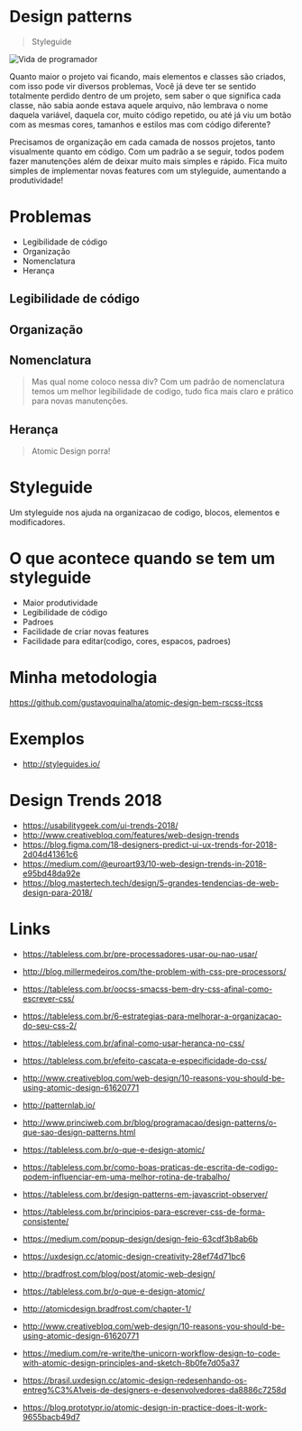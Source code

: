# Design patterns
> Styleguide

![Vida de programador](http://www.princiweb.com.br/blog/content/upload/imagens/tirinha-design-patterns.png)

Quanto maior o projeto vai ficando, mais elementos e classes são criados, com isso pode vir diversos problemas,
Você já deve ter se sentido totalmente perdido dentro de um projeto, sem saber o que significa cada classe, não sabia aonde estava aquele arquivo, não lembrava o nome daquela variável, daquela cor, muito código repetido, ou até já viu um botão com as mesmas cores, tamanhos e estilos mas com código diferente?

Precisamos de organização em cada camada de nossos projetos, tanto visualmente quanto em código. Com um padrão a se seguir, todos podem fazer manutenções além de deixar muito mais simples e rápido. Fica muito simples de implementar novas features com um styleguide, aumentando a produtividade!

# Problemas
- Legibilidade de código
- Organização
- Nomenclatura
- Herança

## Legibilidade de código

## Organização

## Nomenclatura
> Mas qual nome coloco nessa div?
Com um padrão de nomenclatura temos um melhor legibilidade de codigo, tudo fica mais claro e prático para novas manutenções.

## Herança
> Atomic Design porra!

# Styleguide
Um styleguide nos ajuda na organizacao de codigo, blocos, elementos e modificadores.

# O que acontece quando se tem um styleguide
- Maior produtividade
- Legibilidade de código
- Padroes
- Facilidade de criar novas features
- Facilidade para editar(codigo, cores, espacos, padroes)

# Minha metodologia
https://github.com/gustavoquinalha/atomic-design-bem-rscss-itcss

# Exemplos
- http://styleguides.io/

# Design Trends 2018
- https://usabilitygeek.com/ui-trends-2018/
- http://www.creativebloq.com/features/web-design-trends
- https://blog.figma.com/18-designers-predict-ui-ux-trends-for-2018-2d04d41361c6
- https://medium.com/@euroart93/10-web-design-trends-in-2018-e95bd48da92e
- https://blog.mastertech.tech/design/5-grandes-tendencias-de-web-design-para-2018/

# Links
- https://tableless.com.br/pre-processadores-usar-ou-nao-usar/
- http://blog.millermedeiros.com/the-problem-with-css-pre-processors/
- https://tableless.com.br/oocss-smacss-bem-dry-css-afinal-como-escrever-css/
- https://tableless.com.br/6-estrategias-para-melhorar-a-organizacao-do-seu-css-2/
- https://tableless.com.br/afinal-como-usar-heranca-no-css/
- https://tableless.com.br/efeito-cascata-e-especificidade-do-css/
- http://www.creativebloq.com/web-design/10-reasons-you-should-be-using-atomic-design-61620771
- http://patternlab.io/
- http://www.princiweb.com.br/blog/programacao/design-patterns/o-que-sao-design-patterns.html
- https://tableless.com.br/o-que-e-design-atomic/
- https://tableless.com.br/como-boas-praticas-de-escrita-de-codigo-podem-influenciar-em-uma-melhor-rotina-de-trabalho/
- https://tableless.com.br/design-patterns-em-javascript-observer/
- https://tableless.com.br/principios-para-escrever-css-de-forma-consistente/
- https://medium.com/popup-design/design-feio-63cdf3b8ab6b


- https://uxdesign.cc/atomic-design-creativity-28ef74d71bc6
- http://bradfrost.com/blog/post/atomic-web-design/
- https://tableless.com.br/o-que-e-design-atomic/
- http://atomicdesign.bradfrost.com/chapter-1/
- http://www.creativebloq.com/web-design/10-reasons-you-should-be-using-atomic-design-61620771
- https://medium.com/re-write/the-unicorn-workflow-design-to-code-with-atomic-design-principles-and-sketch-8b0fe7d05a37
- https://brasil.uxdesign.cc/atomic-design-redesenhando-os-entreg%C3%A1veis-de-designers-e-desenvolvedores-da8886c7258d
- https://blog.prototypr.io/atomic-design-in-practice-does-it-work-9655bacb49d7

